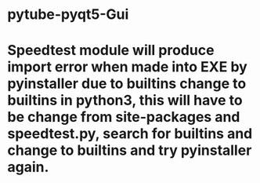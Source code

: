 # pytube-pyqt5-Gui

# Speedtest module will produce import error when made into EXE by pyinstaller due to __builtins__ change to builtins in python3, this will have to be change from site-packages and speedtest.py, search for __builtins__ and change to builtins and try pyinstaller again.
